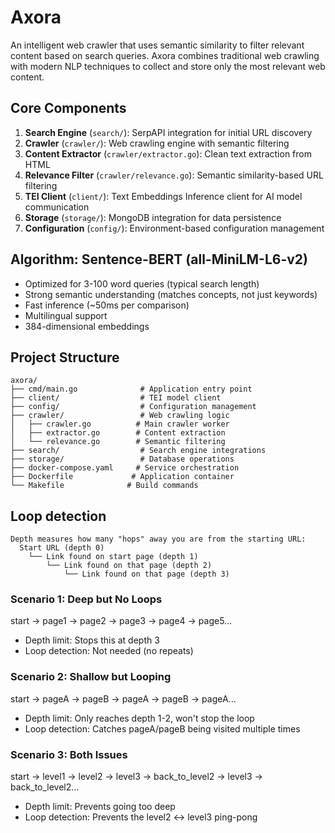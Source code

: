 # Axora

An intelligent web crawler that uses semantic similarity to filter relevant content based on search queries. Axora combines traditional web crawling with modern NLP techniques to collect and store only the most relevant web content.

## Core Components
1. **Search Engine** (`search/`): SerpAPI integration for initial URL discovery
2. **Crawler** (`crawler/`): Web crawling engine with semantic filtering
3. **Content Extractor** (`crawler/extractor.go`): Clean text extraction from HTML
4. **Relevance Filter** (`crawler/relevance.go`): Semantic similarity-based URL filtering
5. **TEI Client** (`client/`): Text Embeddings Inference client for AI model communication
6. **Storage** (`storage/`): MongoDB integration for data persistence
7. **Configuration** (`config/`): Environment-based configuration management

## Algorithm: Sentence-BERT (all-MiniLM-L6-v2)
- Optimized for 3-100 word queries (typical search length)
- Strong semantic understanding (matches concepts, not just keywords)
- Fast inference (~50ms per comparison)
- Multilingual support
- 384-dimensional embeddings

## Project Structure

```
axora/
├── cmd/main.go              # Application entry point
├── client/                  # TEI model client
├── config/                  # Configuration management
├── crawler/                 # Web crawling logic
│   ├── crawler.go          # Main crawler worker
│   ├── extractor.go        # Content extraction
│   └── relevance.go        # Semantic filtering
├── search/                  # Search engine integrations
├── storage/                 # Database operations
├── docker-compose.yaml     # Service orchestration
├── Dockerfile             # Application container
└── Makefile              # Build commands
```

## Loop detection
```
Depth measures how many "hops" away you are from the starting URL:
  Start URL (depth 0)
    └── Link found on start page (depth 1)
        └── Link found on that page (depth 2)
            └── Link found on that page (depth 3)
```
### Scenario 1: Deep but No Loops
start -> page1 -> page2 -> page3 -> page4 -> page5...
- Depth limit: Stops this at depth 3
- Loop detection: Not needed (no repeats)

### Scenario 2: Shallow but Looping
start -> pageA -> pageB -> pageA -> pageB -> pageA...
- Depth limit: Only reaches depth 1-2, won't stop the loop
- Loop detection: Catches pageA/pageB being visited multiple times

### Scenario 3: Both Issues
start -> level1 -> level2 -> level3 -> back_to_level2 -> level3 -> back_to_level2...
- Depth limit: Prevents going too deep
- Loop detection: Prevents the level2 ↔ level3 ping-pong